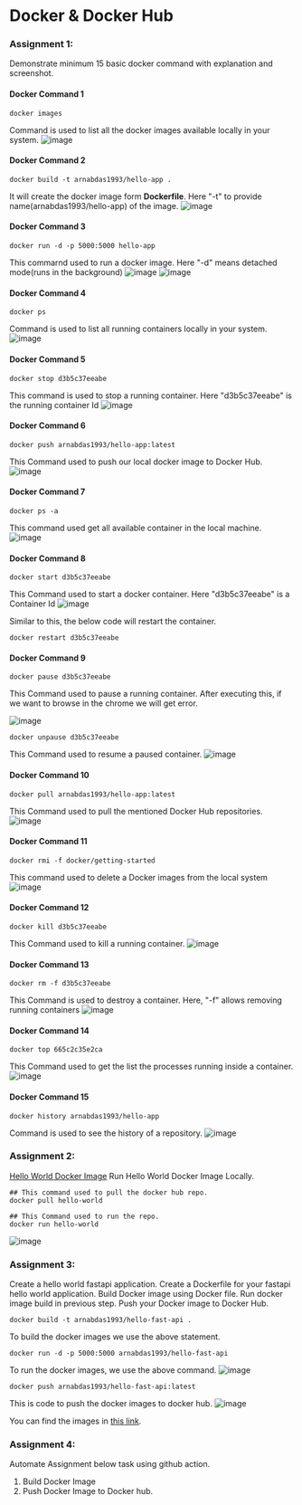 # Docker & Docker Hub


### Assignment 1:

Demonstrate minimum 15 basic docker command with explanation and screenshot.

#### Docker Command 1

```
docker images
```
Command is used to list all the docker images available locally in your system.
![image](https://user-images.githubusercontent.com/70307607/194695304-c12e64c8-e837-4430-8e42-c80437f1ad43.png)

#### Docker Command 2
```
docker build -t arnabdas1993/hello-app .
```
It will create the docker image form **Dockerfile**. Here "-t" to provide name(arnabdas1993/hello-app) of the image.
![image](https://user-images.githubusercontent.com/70307607/194708132-a18776d7-094d-4841-ab00-093cd5188ddc.png)


#### Docker Command 3
```
docker run -d -p 5000:5000 hello-app
```
This commarnd used to run a docker image. Here "-d" means detached mode(runs in the background)
![image](https://user-images.githubusercontent.com/70307607/194708189-fbe303d7-3c5c-4123-b7ed-d697d427d1f8.png)
![image](https://user-images.githubusercontent.com/70307607/194708201-83191f0e-3661-49ba-ac4a-816fe63c20c2.png)
#### Docker Command 4
```
docker ps
```
Command is used to list all running containers locally in your system.
![image](https://user-images.githubusercontent.com/70307607/194708318-d397057d-7ced-41e1-ae42-4ae1c8f29a57.png)


#### Docker Command 5

```
docker stop d3b5c37eeabe
```
This command is used to stop a running container. Here "d3b5c37eeabe" is the running container Id
![image](https://user-images.githubusercontent.com/70307607/194708379-8e944d54-6d98-4cc1-8494-aaf3e2e3d6da.png)

#### Docker Command 6
```
docker push arnabdas1993/hello-app:latest
```
This Command used to push our local docker image to Docker Hub.
![image](https://user-images.githubusercontent.com/70307607/194708454-00910642-4ca2-4b90-8ff5-87c7ad6cc493.png)


#### Docker Command 7
```
docker ps -a
```
This command used get all available container in the local machine.
![image](https://user-images.githubusercontent.com/70307607/194708603-307f7fbb-26e2-49f6-971f-19aad6a6c006.png)


#### Docker Command 8

```
docker start d3b5c37eeabe
```
This Command used to start a docker container. Here "d3b5c37eeabe" is a Container Id
![image](https://user-images.githubusercontent.com/70307607/194708662-09a5a4f3-df6a-4183-83ca-1510566b5a48.png)

Similar to this, the below code will restart the container.
```
docker restart d3b5c37eeabe
```

#### Docker Command 9
```
docker pause d3b5c37eeabe
```
This Command used to pause a running container. After executing this, if we want to browse in the chrome we will get error.

![image](https://user-images.githubusercontent.com/70307607/194708842-375e2f38-0105-4f91-b391-ef9c2dcd4cd1.png)
```
docker unpause d3b5c37eeabe
```
This Command used to resume a paused container.
![image](https://user-images.githubusercontent.com/70307607/194708866-0be6d366-4823-4346-9061-f47a96377a61.png)

#### Docker Command 10
```
docker pull arnabdas1993/hello-app:latest
```
This Command used to pull the mentioned Docker Hub repositories.
![image](https://user-images.githubusercontent.com/70307607/194709096-dd1af48d-87f9-4f84-88b1-7f7cd081a73a.png)


#### Docker Command 11
```
docker rmi -f docker/getting-started
```
This command used to delete a Docker images from the local system
![image](https://user-images.githubusercontent.com/70307607/194709238-e9d437ca-f378-49d1-b709-cdb6bccb38c9.png)

#### Docker Command 12
```
docker kill d3b5c37eeabe
```
This Command used to kill a running container.
![image](https://user-images.githubusercontent.com/70307607/194755698-a677d6eb-85ce-419b-b501-486ad59a8c5c.png)

#### Docker Command 13
```
docker rm -f d3b5c37eeabe
```
This Command is used to destroy a container. Here, "-f" allows removing running containers
![image](https://user-images.githubusercontent.com/70307607/194755532-57fa91aa-3c39-42ec-929e-0633378feea2.png)


#### Docker Command 14
```
docker top 665c2c35e2ca 
```

This Command used to get the list the processes running inside a container. 
![image](https://user-images.githubusercontent.com/70307607/194755827-1b332500-18cc-4ff0-93c6-2c3f4472cdeb.png)

#### Docker Command 15
```
docker history arnabdas1993/hello-app
```
Command is used to see the history of a repository.
![image](https://user-images.githubusercontent.com/70307607/194695544-e1b87c0b-a9cd-42f3-af90-3e6d69099165.png)

### Assignment 2:

[Hello World Docker Image](https://hub.docker.com/_/hello-world)
Run Hello World Docker Image Locally.
```
## This command used to pull the docker hub repo.
docker pull hello-world

## This Command used to run the repo.
docker run hello-world 
```
![image](https://user-images.githubusercontent.com/70307607/194756120-bc3501f0-f785-4a3c-89a6-91d586aa7143.png)


### Assignment 3:
Create a hello world fastapi application.
Create a Dockerfile for your fastapi hello world application.
Build Docker image using Docker file.
Run docker image build in previous step.
Push your Docker image to Docker Hub.


```
docker build -t arnabdas1993/hello-fast-api . 
```
To build the docker images we use the above statement.
```
docker run -d -p 5000:5000 arnabdas1993/hello-fast-api
```
To run the docker images, we use the above command.
![image](https://user-images.githubusercontent.com/70307607/195492763-049cd47c-af42-41d5-833f-8b6e6609e402.png)

```
docker push arnabdas1993/hello-fast-api:latest
```
This is code to push the docker images to docker hub.
![image](https://user-images.githubusercontent.com/70307607/195493134-f900259f-e231-4995-943c-526b0be6b5a2.png)

You can find the images in [this link](https://hub.docker.com/repository/docker/arnabdas1993/hello-fast-api).

### Assignment 4:
Automate Assignment below task using github action.
1. Build Docker Image 
2. Push Docker Image to Docker hub.
